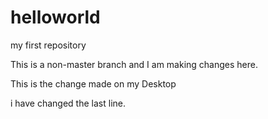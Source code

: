 # helloworld
my first repository

This is a non-master branch and I am making changes here.

This is the change made on my Desktop

i have changed the last line.
